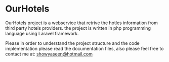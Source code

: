 # OurHotels

OurHotels project is a webservice that retrive the hotles information from third party hotels providers.  the project is written in php programming language using Laravel framework.

Please in order to understand the project structure and the code implementation please read the documentation files, also please feel free to contact me at:
showyaseen@hotmail.com



